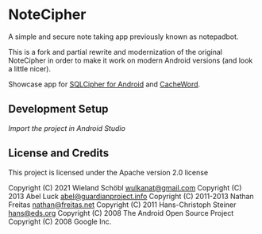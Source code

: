 # NoteCipher

A simple and secure note taking app previously known as notepadbot.

This is a fork and partial rewrite and modernization
of the original NoteCipher in order to make it work on modern Android versions
(and look a little nicer).

Showcase app for [SQLCipher for Android](http://sqlcipher.net/sqlcipher-for-android) and [CacheWord](https://github.com/guardianproject/cacheword).

## Development Setup

*Import the project in Android Studio*

## License and Credits 

This project is licensed under the Apache version 2.0 license

Copyright (C) 2021 Wieland Schöbl <wulkanat@gmail.com>
Copyright (C) 2013 Abel Luck <abel@guardianproject.info>
Copyright (C) 2011-2013 Nathan Freitas <nathan@freitas.net>
Copyright (C) 2011 Hans-Christoph Steiner <hans@eds.org>
Copyright (C) 2008 The Android Open Source Project
Copyright (C) 2008 Google Inc.

